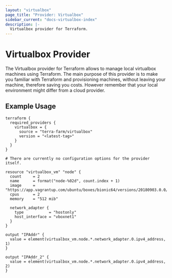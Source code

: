 ```yaml
---
layout: "virtualbox"
page_title: "Provider: Virtualbox"
sidebar_current: "docs-virtualbox-index"
description: |-
  Virtualbox provider for Terraform.
---
```


# Virtualbox Provider

The Virtualbox provider for Terraform allows to manage local virtualbox machines
using Terraform. The main purpose of this provider is to make you familiar with
Terraform and provisioning machines, without leaving your machine, therefore
saving you costs. However remember that your local environment might differ
from a cloud provider.

## Example Usage

```hcl
terraform {
  required_providers {
    virtualbox = {
      source = "terra-farm/virtualbox"
      version = "<latest-tag>"
    }
  }
}

# There are currently no configuration options for the provider itself.

resource "virtualbox_vm" "node" {
  count     = 2
  name      = format("node-%02d", count.index + 1)
  image     = "https://app.vagrantup.com/ubuntu/boxes/bionic64/versions/20180903.0.0/providers/virtualbox.box"
  cpus      = 2
  memory    = "512 mib"

  network_adapter {
    type           = "hostonly"
    host_interface = "vboxnet1"
  }
}

output "IPAddr" {
  value = element(virtualbox_vm.node.*.network_adapter.0.ipv4_address, 1)
}

output "IPAddr_2" {
  value = element(virtualbox_vm.node.*.network_adapter.0.ipv4_address, 2)
}
```
